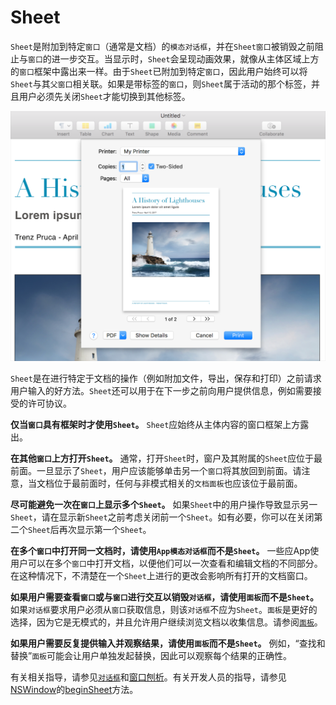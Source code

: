 # Sheet

`Sheet`是附加到特定`窗口`（通常是文档）的`模态对话框`，并在`Sheet窗口`被销毁之前阻止与`窗口`的进一步交互。当显示时，`Sheet`会呈现动画效果，就像从主体区域上方的`窗口`框架中露出来一样。由于`Sheet`已附加到特定`窗口`，因此用户始终可以将`Sheet`与其`父窗口`相关联。如果是带标签的`窗口`，则`Sheet`属于活动的那个标签，并且用户必须先关闭`Sheet`才能切换到其他标签。

![](./Sheets_2x.png)

`Sheet`是在进行特定于文档的操作（例如附加文件，导出，保存和打印）之前请求用户输入的好方法。`Sheet`还可以用于在下一步之前向用户提供信息，例如需要接受的许可协议。

**仅当`窗口`具有框架时才使用`Sheet`。** `Sheet`应始终从主体内容的窗口框架上方露出。

**在其他`窗口`上方打开`Sheet`。** 通常，打开`Sheet`时，窗户及其附属的`Sheet`应位于最前面。一旦显示了`Sheet`，用户应该能够单击另一个`窗口`将其放回到前面。请注意，当文档位于最前面时，任何与非模式相关的`文档面板`也应该位于最前面。

**尽可能避免一次在`窗口`上显示多个`Sheet`。** 如果`Sheet`中的用户操作导致显示另一`Sheet`，请在显示新`Sheet`之前考虑关闭前一个`Sheet`。如有必要，你可以在关闭第二个`Sheet`后再次显示第一个`Sheet`。

**在多个`窗口`中打开同一文档时，请使用`App模态对话框`而不是`Sheet`。** 一些应App使用户可以在多个`窗口`中打开文档，以便他们可以一次查看和编辑文档的不同部分。在这种情况下，不清楚在一个`Sheet`上进行的更改会影响所有打开的文档窗口。

**如果用户需要查看`窗口`或与`窗口`进行交互以销毁`对话框`，请使用`面板`而不是`Sheet`。** 如果`对话框`要求用户必须从`窗口`获取信息，则该`对话框`不应为`Sheet`。`面板`是更好的选择，因为它是无模式的，并且允许用户继续浏览文档以收集信息。请参阅[`面板`](./Panels.md)。

**如果用户需要反复提供输入并观察结果，请使用`面板`而不是`Sheet`。** 例如，“查找和替换”`面板`可能会让用户单独发起替换，因此可以观察每个结果的正确性。

有关相关指导，请参见[`对话框`](./Dialogs.md)和[窗口刨析](./WindowAnatomy.md)。有关开发人员的指导，请参见[NSWindow]()的[beginSheet]()方法。